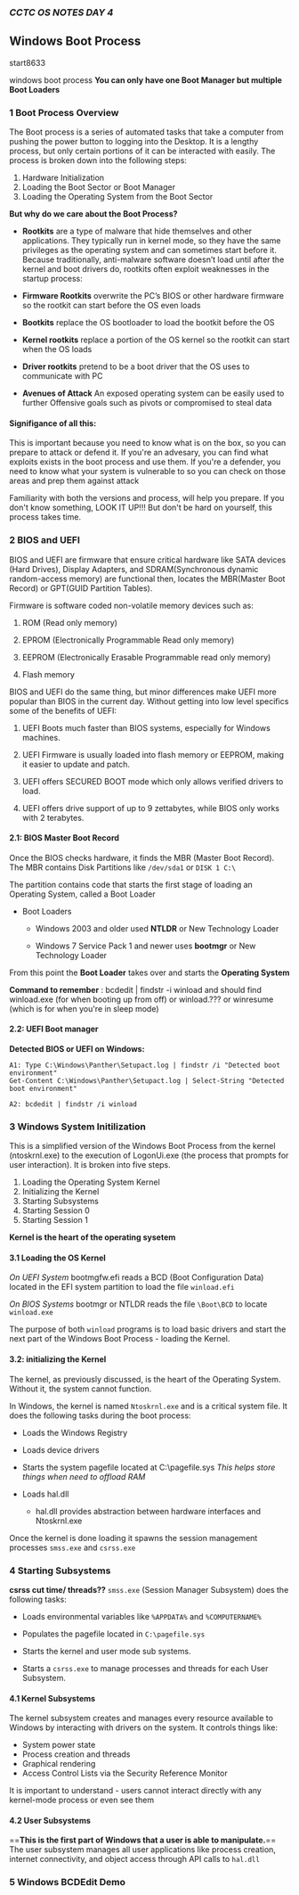 ### *CCTC OS NOTES DAY 4*

## Windows Boot Process

start8633

windows boot process 
**You can only have one Boot Manager but multiple Boot Loaders**

### 1 Boot Process Overview 
The Boot process is a series of automated tasks that take a computer from pushing the power button to logging into the Desktop. It is a lengthy process, but only certain portions of it can be interacted with easily. The process is broken down into the following steps:

1. Hardware Initialization
2. Loading the Boot Sector or Boot Manager
3. Loading the Operating System from the Boot Sector

**But why do we care about the Boot Process?**

- **Rootkits** are a type of malware that hide themselves and other applications. They typically run in kernel mode, so they have the same privileges as the operating system and can sometimes start before it. Because traditionally, anti-malware software doesn’t load until after the kernel and boot drivers do, rootkits often exploit weaknesses in the startup process:

- **Firmware Rootkits** overwrite the PC’s BIOS or other hardware firmware so the rootkit can start before the OS even loads

- **Bootkits** replace the OS bootloader to load the bootkit before the OS

- **Kernel rootkits** replace a portion of the OS kernel so the rootkit can start when the OS loads

- **Driver rootkits** pretend to be a boot driver that the OS uses to communicate with PC

- **Avenues of Attack** An exposed operating system can be easily used to further Offensive goals such as pivots or compromised to steal data

#### Signifigance of all this:

This is important because you need to know what is on the box, so you can prepare to attack or defend it. If you're an advesary, you can find what exploits exists in the boot process and use them. If you're a defender, you need to know what your system is vulnerable to so you can check on those areas and prep them against attack

Familiarity with both the versions and process, will help you prepare. If you don't know something, LOOK IT UP!!! But don't be hard on yourself, this process takes time.

### 2 BIOS and UEFI
BIOS and UEFI are firmware that ensure critical hardware like SATA devices (Hard Drives), Display Adapters, and SDRAM(Synchronous dynamic random-access memory) are functional then, locates the MBR(Master Boot Record) or GPT(GUID Partition Tables).

Firmware is software coded non-volatile memory devices such as:

1. ROM (Read only memory)

2. EPROM (Electronically Programmable Read only memory)

3. EEPROM (Electronically Erasable Programmable read only memory)

4. Flash memory

BIOS and UEFI do the same thing, but minor differences make UEFI more popular than BIOS in the current day. Without getting into low level specifics some of the benefits of UEFI:

1. UEFI Boots much faster than BIOS systems, especially for Windows machines.

2. UEFI Firmware is usually loaded into flash memory or EEPROM, making it easier to update and patch.

3. UEFI offers SECURED BOOT mode which only allows verified drivers to load.

4. UEFI offers drive support of up to 9 zettabytes, while BIOS only works with 2 terabytes.

#### 2.1: BIOS Master Boot Record
Once the BIOS checks hardware, it finds the MBR (Master Boot Record). The MBR contains Disk Partitions like `/dev/sda1` or `DISK 1 C:\`

The partition contains code that starts the first stage of loading an Operating System, called a Boot Loader

- Boot Loaders

    - Windows 2003 and older used **NTLDR** or New Technology Loader

    - Windows 7 Service Pack 1 and newer uses **bootmgr** or New Technology Loader

From this point the **Boot Loader** takes over and starts the **Operating System**

**Command to remember** : bcdedit | findstr -i winload and should find winload.exe (for when booting up from off) or winload.??? or winresume (which is for when you're in sleep mode)

#### 2.2: UEFI Boot manager

**Detected BIOS or UEFI on Windows:**
```
A1: Type C:\Windows\Panther\Setupact.log | findstr /i "Detected boot environment"
Get-Content C:\Windows\Panther\Setupact.log | Select-String "Detected boot environment"

A2: bcdedit | findstr /i winload
```

### 3 Windows System Initilization 
This is a simplified version of the Windows Boot Process from the kernel (ntoskrnl.exe) to the execution of LogonUi.exe (the process that prompts for user interaction). It is broken into five steps.

1. Loading the Operating System Kernel
2. Initializing the Kernel
3. Starting Subsystems
4. Starting Session 0
5. Starting Session 1

**Kernel is the heart of the operating sysetem**

#### 3.1 Loading the OS Kernel
*On UEFI System*
bootmgfw.efi reads a BCD (Boot Configuration Data) located in the EFI system partition to load the file `winload.efi`

*On BIOS Systems*
bootmgr or NTLDR reads the file `\Boot\BCD` to locate `winload.exe`

The purpose of both `winload` programs is to load basic drivers and start the next part of the Windows Boot Process - loading the Kernel.

#### 3.2: initializing the Kernel
The kernel, as previously discussed, is the heart of the Operating System. Without it, the system cannot function.

In Windows, the kernel is named `Ntoskrnl.exe` and is a critical system file. It does the following tasks during the boot process:

- Loads the Windows Registry

- Loads device drivers

- Starts the system pagefile located at C:\pagefile.sys *This helps store things when need to offload RAM*

- Loads hal.dll

    - hal.dll provides abstraction between hardware interfaces and Ntoskrnl.exe

Once the kernel is done loading it spawns the session management processes `smss.exe` and `csrss.exe`

### 4 Starting Subsystems
**csrss cut time/ threads??**
`smss.exe` (Session Manager Subsystem) does the following tasks:

- Loads environmental variables like `%APPDATA%` and `%COMPUTERNAME%`

- Populates the pagefile located in `C:\pagefile.sys`

- Starts the kernel and user mode sub systems.

- Starts a `csrss.exe` to manage processes and threads for each User Subsystem.

#### 4.1 Kernel Subsystems
The kernel subsystem creates and manages every resource available to Windows by interacting with drivers on the system. It controls things like:

- System power state
- Process creation and threads
- Graphical rendering
- Access Control Lists via the Security Reference Monitor

It is important to understand - users cannot interact directly with any kernel-mode process or even see them

#### 4.2 User Subsystems
==**This is the first part of Windows that a user is able to manipulate.**==
The user subsystem manages all user applications like process creation, internet connectivity, and object access through API calls to `hal.dll`
### 5 Windows BCDEdit Demo 


